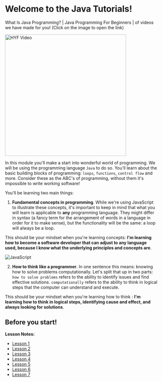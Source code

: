 # Welcome to the Java Tutorials!

What Is Java Programming? | Java Programming For Beginners |  of videos  we have made for you! (Click on the image to open the link)

<a href="https://www.youtube.com/watch?v=mAtkPQO1FcA" target="_blank"><img src="https://static.javatpoint.com/images/core/java-features.png" width="400" height="400" alt="HYF Video" /></a>



In this module you'll make a start into wonderful world of programming. We will be using the programming language `Java` to do so. You'll learn about the basic building blocks of programming: `loops`, `functions`, `control flow` and more. Consider these as the ABC's of programming, without them it's impossible to write working software!

You'll be learning two main things:

1. **Fundamental concepts in programming**. While we're using JavaScript to illustrate these concepts, it's important to keep in mind that what you will learn is applicable to **any** programming language. They might differ in syntax (a fancy term for the arrangement of words in a language in order for it to make sense), but the functionality will be the same: a loop will always be a loop.

This should be your mindset when you're learning concepts: **I'm learning how to become a software developer that can adjust to any language used, because I know what the underlying principles and concepts are**.

![JavaScript](<img src="https://www.edureka.co/blog/wp-content/uploads/2018/01/2-2.png" width="400" height="400" alt="HYF Video" />)

2. **How to think like a programmer**. In one sentence this means: knowing how to solve problems computationally. Let's split that up in two parts: `how to solve problems` refers to the ability to identify issues and find effective solutions. `computationally` refers to the ability to think in logical steps that the computer can understand and execute.

This should be your mindset when you're learning how to think : **I'm learning how to think in logical steps, identifying cause and effect, and always looking for solutions**.

## Before you start!

**Lesson Notes:**

* [Lesson 1](https://github.com/InfoTech-Academy/JAVA_LESSONS/blob/main/Lesson_1.md)
* [Lesson 2](https://github.com/InfoTech-Academy/JAVA_LESSONS/blob/main/Lesson_2.md)
* [Lesson 3](https://github.com/InfoTech-Academy/JAVA_LESSONS/blob/main/Lesson_3.md)
* [Lesson 4](https://github.com/InfoTech-Academy/JAVA_LESSONS/blob/main/Lesson_4.md)
* [Lesson 5](https://github.com/InfoTech-Academy/JAVA_LESSONS/blob/main/Lesson_5.md)
* [Lesson 6](https://github.com/InfoTech-Academy/JAVA_LESSONS/blob/main/Lesson_6.md)
* [Lesson 7](https://github.com/InfoTech-Academy/JAVA_LESSONS/blob/main/Lesson_7.md)
